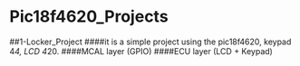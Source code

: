 # Pic18f4620_Projects
##1-Locker_Project
####it is a simple project using the pic18f4620, keypad 4*4, LCD 4*20.
####MCAL layer (GPIO)
####ECU layer (LCD + Keypad)
